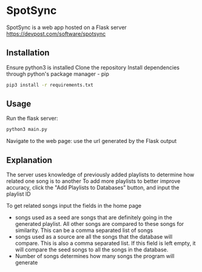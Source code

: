 # SpotSync

SpotSync is a web app hosted on a Flask server
https://devpost.com/software/spotsync

## Installation

Ensure python3 is installed
Clone the repository
Install dependencies through python's package manager - pip
```bash
pip3 install -r requirements.txt
```

## Usage
Run the flask server:
```python
python3 main.py
```
Navigate to the web page:
use the url generated by the Flask output

## Explanation
The server uses knowledge of previously added playlists to determine how related one song is to another
To add more playlists to better improve accuracy, click the "Add Playlists to Databases" button, and input the playlist ID

To get related songs input the fields in the home page
- songs used as a seed are songs that are definitely going in the generated playlist. All other songs are compared to these songs for similarity. This can be a comma separated list of songs
- songs used as a source are all the songs that the database will compare. This is also a comma separated list. If this field is left empty, it will compare the seed songs to all the songs in the database.
- Number of songs determines how many songs the program will generate
